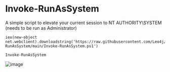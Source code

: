 # Invoke-RunAsSystem
A simple script to elevate your current session to NT AUTHORITY\SYSTEM (needs to be run as Administrator)

```
iex(new-object net.webclient).downloadstring('https://raw.githubusercontent.com/Leo4j/Invoke-RunAsSystem/main/Invoke-RunAsSystem.ps1')
```
```
Invoke-RunAsSystem
```

![image](https://github.com/Leo4j/Invoke-RunAsSystem/assets/61951374/b3f8b146-13b5-4e51-831a-37407e02a6af)
